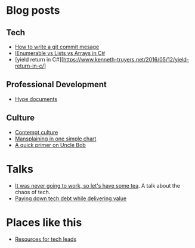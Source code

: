 # Blog posts

## Tech
- [How to write a git commit mesage](https://chris.beams.io/posts/git-commit/)
- [IEnumerable vs Lists vs Arrays in C#](https://medium.com/@ben.k.muller/c-ienumerable-vs-list-and-array-9f099f157f4f)
- [yield return in C#][https://www.kenneth-truyers.net/2016/05/12/yield-return-in-c/]

## Professional Development
- [Hype documents](https://developer.squareup.com/blog/you-are-your-own-best-hype-person/)

## Culture
- [Contempt culture](https://blog.aurynn.com/2015/12/16-contempt-culture)
- [Mansplaining in one simple chart](https://www.bbc.com/worklife/article/20180727-mansplaining-explained-in-one-chart)
- [A quick primer on Uncle Bob](https://blog.wesleyac.com/posts/robert-martin)

# Talks
- [It was never going to work, so let's have some tea](https://www.youtube.com/watch?v=oEbg96wGBdc). A talk about the chaos of tech.
- [Paying down tech debt while delivering value](https://www.youtube.com/watch?v=InCmGFSA3JM)

# Places like this
- [Resources for tech leads](https://github.com/PeterCookDev/TechLeading)